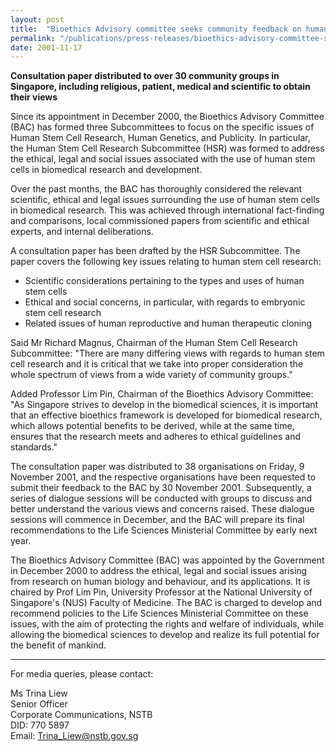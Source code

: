 ```yaml
---
layout: post
title:  "Bioethics Advisory committee seeks community feedback on human stem cell research"
permalink: "/publications/press-releases/bioethics-advisory-committee-seeks-community-feedback-on-human-stem-cell-research"
date: 2001-11-17
---
```


**Consultation paper distributed to over 30 community groups in Singapore, including religious, patient, medical and scientific to obtain their views**

Since its appointment in December 2000, the Bioethics Advisory Committee (BAC) has formed three Subcommittees to focus on the specific issues of Human Stem Cell Research, Human Genetics, and Publicity. In particular, the Human Stem Cell Research Subcommittee (HSR) was formed to address the ethical, legal and social issues associated with the use of human stem cells in biomedical research and development.

Over the past months, the BAC has thoroughly considered the relevant scientific, ethical and legal issues surrounding the use of human stem cells in biomedical research. This was achieved through international fact-finding and comparisons, local commissioned papers from scientific and ethical experts, and internal deliberations.

A consultation paper has been drafted by the HSR Subcommittee. The paper covers the following key issues relating to human stem cell research:
- Scientific considerations pertaining to the types and uses of human stem cells
- Ethical and social concerns, in particular, with regards to embryonic stem cell research
- Related issues of human reproductive and human therapeutic cloning

Said Mr Richard Magnus, Chairman of the Human Stem Cell Research Subcommittee: "There are many differing views with regards to human stem cell research and it is critical that we take into proper consideration the whole spectrum of views from a wide variety of community groups."

Added Professor Lim Pin, Chairman of the Bioethics Advisory Committee: "As Singapore strives to develop in the biomedical sciences, it is important that an effective bioethics framework is developed for biomedical research, which allows potential benefits to be derived, while at the same time, ensures that the research meets and adheres to ethical guidelines and standards."

The consultation paper was distributed to 38 organisations on Friday, 9 November 2001, and the respective organisations have been requested to submit their feedback to the BAC by 30 November 2001. Subsequently, a series of dialogue sessions will be conducted with groups to discuss and better understand the various views and concerns raised. These dialogue sessions will commence in December, and the BAC will prepare its final recommendations to the Life Sciences Ministerial Committee by early next year.

The Bioethics Advisory Committee (BAC) was appointed by the Government in December 2000 to address the ethical, legal and social issues arising from research on human biology and behaviour, and its applications. It is chaired by Prof Lim Pin, University Professor at the National University of Singapore's (NUS) Faculty of Medicine. The BAC is charged to develop and recommend policies to the Life Sciences Ministerial Committee on these issues, with the aim of protecting the rights and welfare of individuals, while allowing the biomedical sciences to develop and realize its full potential for the benefit of mankind.

---

For media queries, please contact:

Ms Trina Liew
<br>Senior Officer
<br>Corporate Communications, NSTB
<br>DID: 770 5897
<br>Email: <Trina_Liew@nstb.gov.sg>
